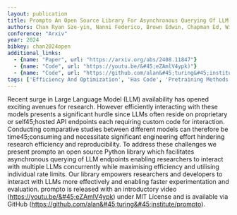 ```yaml
---
layout: publication
title: Prompto An Open Source Library For Asynchronous Querying Of LLM Endpoints
authors: Chan Ryan Sze-yin, Nanni Federico, Brown Edwin, Chapman Ed, Williams Angus R., Bright Jonathan, Gabasova Evelina
conference: "Arxiv"
year: 2024
bibkey: chan2024open
additional_links:
  - {name: "Paper", url: "https://arxiv.org/abs/2408.11847"}
  - {name: "Code", url: "https://youtu.be/&#45;eZAmlV4ypk)"}
  - {name: "Code", url: "https://github.com/alan&#45;turing&#45;institute/prompto)"}
tags: ['Efficiency And Optimization', 'Has Code', 'Pretraining Methods', 'Prompting', 'Reinforcement Learning', 'Tools']
---
```

Recent surge in Large Language Model (LLM) availability has opened exciting avenues for research. However efficiently interacting with these models presents a significant hurdle since LLMs often reside on proprietary or self45;hosted API endpoints each requiring custom code for interaction. Conducting comparative studies between different models can therefore be time45;consuming and necessitate significant engineering effort hindering research efficiency and reproducibility. To address these challenges we present prompto an open source Python library which facilitates asynchronous querying of LLM endpoints enabling researchers to interact with multiple LLMs concurrently while maximising efficiency and utilising individual rate limits. Our library empowers researchers and developers to interact with LLMs more effectively and enabling faster experimentation and evaluation. prompto is released with an introductory video (https://youtu.be/&#45;eZAmlV4ypk) under MIT License and is available via GitHub (https://github.com/alan&#45;turing&#45;institute/prompto).
